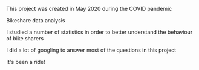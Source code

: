 This project was created in May 2020 during the COVID pandemic

Bikeshare data analysis

I studied a number of statistics in order to better understand the behaviour of bike sharers 

I did a lot of googling to answer most of the questions in this project

It's been a ride! 
